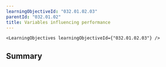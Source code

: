 ```yaml
---
learningObjectiveId: "032.01.02.03"
parentId: "032.01.02"
title: Variables influencing performance
---
```


```tsx eval
<LearningObjectives learningObjectiveId={"032.01.02.03"} />
```

## Summary
